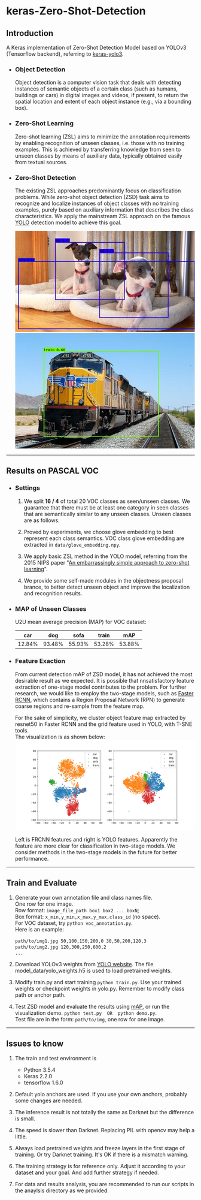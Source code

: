 # keras-Zero-Shot-Detection

## Introduction

A Keras implementation of Zero-Shot Detection Model based on YOLOv3 (Tensorflow backend),
referring to [keras-yolo3](https://github.com/qqwweee/keras-yolo3).

- ### Object Detection

    Object detection is a computer vision task that deals with detecting instances of
    semantic objects of a certain class (such as humans, buildings or cars) in digital
    images and videos, if present, to return the spatial location and extent of each
    object instance (e.g., via a bounding box). 

- ### Zero-Shot Learning

    Zero-shot learning (ZSL) aims to minimize the annotation requirements by enabling
    recognition of unseen classes, i.e. those with no training examples. This is achieved
    by transferring knowledge from seen to unseen classes by means of auxiliary data,
    typically obtained easily from textual sources.

- ### Zero-Shot Detection

    The existing ZSL approaches predominantly focus on classification problems. While
    zero-shot object detection (ZSD) task aims to recognize and localize instances of
    object classes with no training examples, purely based on auxiliary information that
    describes the class characteristics. We apply the mainstream ZSL approach on the
    famous [YOLO](https://arxiv.org/abs/1506.02640) detection model to achieve this goal.
    
    ![](results/00001_res.jpg)  
    ![](results/00002_res.jpg)

---

## Results on PASCAL VOC

- ### Settings

    1. We split **16 / 4** of total 20 VOC classes as seen/unseen classes. We guarantee that
    there must be at least one category in seen classes that are semantically similar to
    any unseen classes. Unseen classes are as follows.
    
    2. Proved by experiments, we choose glove embedding to best represent each class 
    semantics. VOC class glove embedding are extracted in `data/glove_embedding.npy`.  
    
    3. We apply basic ZSL method in the YOLO model, referring from the 2015 NIPS paper
     "[An embarrassingly simple approach to zero-shot learning](https://dl.acm.org/citation.cfm?id=3045347)".
     
    4. We provide some self-made modules in the objectness proposal brance, to better
    detect unseen object and improve the localization and recognition results.

- ### MAP of Unseen Classes
    
    U2U mean average precision (MAP) for VOC dataset:
    
    |   car  |   dog  |  sofa  | train  |   mAP  |
    |:------:|:------:|:------:|:------:|:------:|
    | 12.84% | 93.48% | 55.93% | 53.28% | 53.88% |

- ### Feature Exaction

    From current detection mAP of ZSD model, it has not achieved the most desirable 
    result as we expected. It is possible that nnsatisfactory feature extraction of
    one-stage model contributes to the problem. For further research, we would like to
    employ the two-stage models, such as [Faster RCNN](https://arxiv.org/abs/1506.01497),
    which contains a Region Proposal Network (RPN) to generate coarse regions and
    re-sample from the feature map.
    
    For the sake of simplicity, we cluster object feature map extracted by resnet50 in 
    Faster RCNN and the grid feature used in YOLO, with T-SNE tools.  
    The visualization is as shown below:
    ![](results/t-sne.png)  
    
    Left is FRCNN features and right is YOLO features. Apparently the feature are more
    clear for classification in two-stage models. We consider methods in the two-stage
    models in the future for better performance.


---

## Train and Evaluate

1. Generate your own annotation file and class names file.  
    One row for one image.  
    Row format: `image_file_path box1 box2 ... boxN`;  
    Box format: `x_min,y_min,x_max,y_max,class_id` (no space).  
    For VOC dataset, try `python voc_annotation.py`.  
    Here is an example:
    ```
    path/to/img1.jpg 50,100,150,200,0 30,50,200,120,3
    path/to/img2.jpg 120,300,250,600,2
    ...
    ```

2.  Download YOLOv3 weights from [YOLO website](http://pjreddie.com/darknet/yolo/). The
file model_data/yolo_weights.h5 is used to load pretrained weights.

3. Modify train.py and start training `python train.py`. Use your trained weights or
checkpoint weights in yolo.py. Remember to modify class path or anchor path.

4. Test ZSD model and evaluate the results using [mAP](https://github.com/Cartucho/mAP), 
or run the visualization demo. `python test.py  OR  python demo.py`.  
    Test file are in the form: `path/to/img`, one row for one image.  

---

## Issues to know

1. The train and test environment is
    - Python 3.5.4
    - Keras 2.2.0
    - tensorflow 1.6.0

2. Default yolo anchors are used. If you use your own anchors, probably some changes are
needed.

3. The inference result is not totally the same as Darknet but the difference is small.

4. The speed is slower than Darknet. Replacing PIL with opencv may help a little.

5. Always load pretrained weights and freeze layers in the first stage of training. Or
try Darknet training. It's OK if there is a mismatch warning.

6. The training strategy is for reference only. Adjust it according to your dataset and
your goal. And add further strategy if needed.

7. For data and results analysis, you are recommended to run our scripts in the anaylsis 
directory as we provided.
